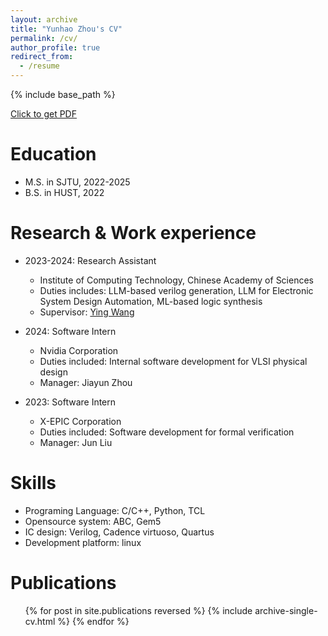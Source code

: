 ```yaml
---
layout: archive
title: "Yunhao Zhou's CV"
permalink: /cv/
author_profile: true
redirect_from:
  - /resume
---
```

{% include base_path %}

[Click to get PDF](https://yyh-sjtu.github.io/files/Resume_of_Yunhao_Zhou.pdf "Click to get PDF")

Education
======
* M.S. in SJTU, 2022-2025
* B.S. in HUST, 2022

Research & Work experience
======
* 2023-2024: Research Assistant
  * Institute of Computing Technology, Chinese Academy of Sciences
  * Duties includes: LLM-based verilog generation, LLM for Electronic System Design Automation, ML-based logic synthesis
  * Supervisor: [Ying Wang](https://wangying-ict.github.io/ "Ying Wang")

* 2024: Software Intern
  * Nvidia Corporation
  * Duties included: Internal software development for VLSI physical design
  * Manager: Jiayun Zhou

* 2023: Software Intern
  * X-EPIC Corporation
  * Duties included: Software development for formal verification
  * Manager: Jun Liu
  
Skills
======
* Programing Language: C/C++, Python, TCL
* Opensource system: ABC, Gem5
* IC design: Verilog, Cadence virtuoso, Quartus
* Development platform: linux

Publications
======
  <ul>{% for post in site.publications reversed %}
    {% include archive-single-cv.html %}
  {% endfor %}</ul>
  
